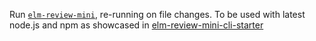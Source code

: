 Run [`elm-review-mini`](https://dark.elm.dmy.fr/packages/lue-bird/elm-review-mini/latest/), re-running on file changes.
To be used with latest node.js and npm as showcased in [elm-review-mini-cli-starter](https://github.com/lue-bird/elm-review-mini-cli-starter)
